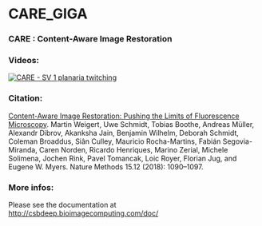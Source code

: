 # CARE_GIGA

### CARE : Content-Aware Image Restoration

### Videos: 

[![CARE - SV 1 planaria twitching](https://img.youtube.com/vi/YOUTUBE_VIDEO_ID_HERE/0.jpg)](https://www.youtube.com/watch?v=00JSI37yrSQ&t=2s "CARE - SV 1 planaria twitching")

### Citation:

[Content-Aware Image Restoration: Pushing the Limits of Fluorescence Microscopy](https://www.nature.com/articles/s41592-018-0216-7). Martin Weigert, Uwe Schmidt, Tobias Boothe, Andreas Müller, Alexandr Dibrov, Akanksha Jain, Benjamin Wilhelm, Deborah Schmidt, Coleman Broaddus, Siân Culley, Mauricio Rocha-Martins, Fabián Segovia-Miranda, Caren Norden, Ricardo Henriques, Marino Zerial, Michele Solimena, Jochen Rink, Pavel Tomancak, Loic Royer, Florian Jug, and Eugene W. Myers. Nature Methods 15.12 (2018): 1090–1097.


### More infos:
Please see the documentation at http://csbdeep.bioimagecomputing.com/doc/
